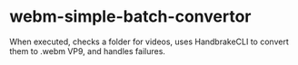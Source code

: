 # webm-simple-batch-convertor
When executed, checks a folder for videos, uses HandbrakeCLI to convert them to .webm VP9, and handles failures.
